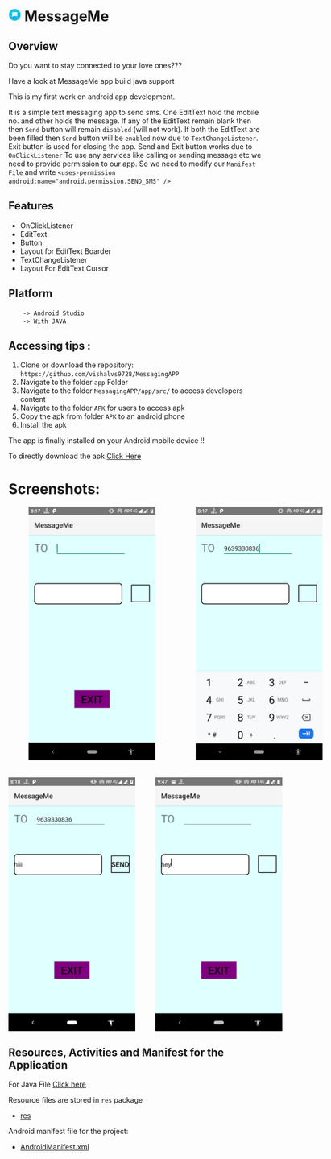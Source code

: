 # <img alt="App image" src="app/src/main/res/drawable/messageicon.png" width="5%"> MessageMe


## Overview

Do you want to stay connected to your love ones???

Have a look at MessageMe app build java support


This is my first work on android app development.


It is a simple text messaging app to send sms.  One EditText hold the mobile no. and other holds the message. If any of the EditText remain blank then then `Send` button will remain `disabled` (will not work). If both the EditText are been filled then `Send` button will be `enabled` now due to `TextChangeListener`. Exit button is used for closing the app. Send and Exit button works due to `OnClickListener` To use any services like calling or sending message etc we need to provide permission to our app. So we need to modify our `Manifest File` and write `<uses-permission android:name="android.permission.SEND_SMS" />`
## Features

* OnClickListener
* EditText
* Button
* Layout for EditText Boarder
* TextChangeListener
* Layout For EditText Cursor
## Platform
        -> Android Studio
        -> With JAVA

## Accessing tips :

1. Clone or download the repository: `https://github.com/vishalvs9728/MessagingAPP`
2. Navigate to the folder `app` Folder
3. Navigate to the folder `MessagingAPP/app/src/` to access developers content
3. Navigate to the folder `APK` for users to access apk
4. Copy the apk from folder `APK` to an android phone
5. Install the apk

The app is finally installed on your Android mobile device !!

To directly download the apk [Click Here]( https://github.com/vishalvs9728/MessagingAPP/blob/master/APK/MessageMe.apk)

 # Screenshots:

<div style="display:flex;">
<img alt="App image" src="Screenshots/Screenshot_20190723-201747.png" width="50%" hspace="40">
<img alt="App image" src="Screenshots/Screenshot_20190723-201755.png" width="50%" hspace="40">
</div>
<br/>
<br/>
<div style="display:flex;">
<img alt="App image" src="Screenshots/Screenshot_20190723-201805.png" width="50%" hspace="$0">
<img alt="App image" src="Screenshots/Screenshot_20190723-214744.png" width="50%" hspace="40">
</div>


## Resources, Activities and Manifest for the Application

For Java File [Click here]( https://github.com/vishalvs9728/MessagingAPP/blob/master/app/src/main/java/com/example/vishalsingh/textmessenger/MainActivity.java)

Resource files are stored in `res` package

* [res](https://github.com/vishalvs9728/MessagingAPP/tree/master/app/src/main/res)

Android manifest file for the project:

* [AndroidManifest.xml]( https://github.com/vishalvs9728/MessagingAPP/blob/master/app/src/main/AndroidManifest.xml)


